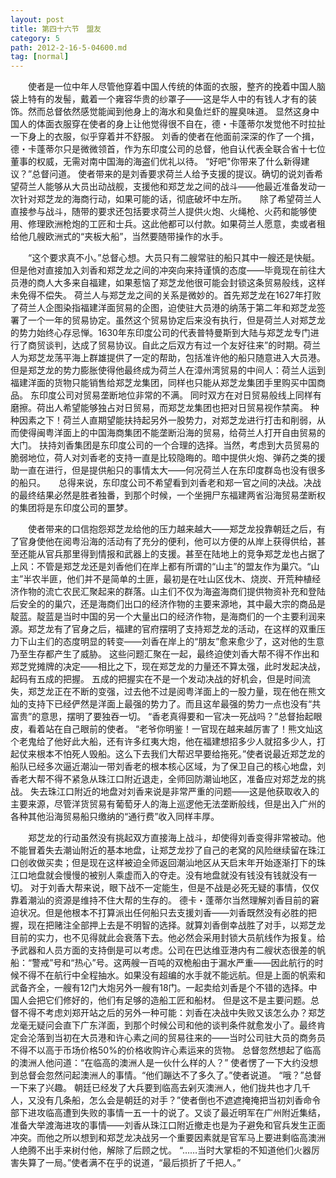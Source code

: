 ```yaml
---
layout: post
title: 第四十六节　盟友
category: 5
path: 2012-2-16-5-04600.md
tag: [normal]
---
```


　　使者是一位中年人尽管他穿着中国人传统的体面的衣服，整齐的挽着中国人脑袋上特有的发髻，戴着一个雍容华贵的纱罩子――这是华人中的有钱人才有的装饰。然而总督依然感觉能闻到他身上的海水和臭鱼烂虾的腥臭味道。 显然这身中国人的体面衣服穿在使者的身上让他觉得很不自在，德・卡蓬蒂尔发觉他不时拉扯一下身上的衣服，似乎穿着并不舒服。 刘香的使者在他面前深深的作了一个揖，德・卡蓬蒂尔只是微微领首，作为东印度公司的总督，他自认代表全联合省十七位董事的权威，无需对南中国海的海盗们优礼以待。 “好吧"你带来了什么新得建议？”总督问道。 使者带来的是刘香要求荷兰人给予支援的提议。确切的说刘香希望荷兰人能够从大员出动战舰，支援他和郑芝龙之间的战斗――他最近准备发动一次针对郑芝龙的海商行动，如果可能的话，彻底破坏中左所。　　除了希望荷兰人直接参与战斗，随带的要求还包括要求荷兰人提供火炮、火绳枪、火药和能够使用、修理欧洲枪炮的工匠和士兵。这此他都可以付款。如果荷兰人愿意，卖或者租给他几艘欧洲式的“夹板大船”，当然要随带操作的水手。

　　“这个要求真不小。”总督心想。大员只有二艘常驻的船只其中一艘还是快艇。但是他对直接加入刘香和郑芝龙之间的冲突向来持谨慎的态度――毕竟现在前往大员港的商人大多来自福建，如果惹恼了郑芝龙他很可能会封锁这条贸易般线，这样未免得不偿失。 荷兰人与郑芝龙之间的关系是微妙的。首先郑芝龙在1627年打败了荷兰人企图染指福建洋面贸易的企图，迫使驻大员港的纳荡于第二年和郑芝龙签署了一个一年的贸易协定。虽然这个贸易协定后来没有执行，但是荷兰人对郑芝龙的势力始终心存忌惮。1630年东印度公司的代表普特曼斯到大陆与郑芝龙专门进行了商贸谈判，达成了贸易协议。自此之后双方有过一个友好往来”的时期。荷兰人为郑芝龙荡平海上群雄提供了一定的帮助，包括准许他的船只随意进入大员港。 但是郑芝龙的势力膨胀使得他最终成为荷兰人在漳州湾贸易的中间人：荷兰人运到福建洋面的货物只能销售给郑芝龙集团，同样也只能从郑芝龙集团手里购买中国商品。 东印度公司对贸易垄断地位非常的不满。 同时双方在对日贸易般线上同样有磨擦。荷出人希望能够独占对日贸易，而郑芝龙集团也把对日贸易视作禁脔。 种种因素之下！荷兰人直期望能扶持起另外一股势力，对郑芝龙进行打击和削弱，从而使得闽粤洋面上的中国海商集团不能垄断沿海的贸易，给荷兰人打开自由贸易的大门。 扶持刘香集团是东印度公司的一个合理的选择。当然，考虑到大员贸易的脆弱地位，荷人对刘香老的支持一直是比较隐晦的。暗中提供火炮、弹药之类的援助一直在进行，但是提供船只的事情太大――何况荷兰人在东印度群岛也没有很多的船只。　　总得来说，东印度公司不希望看到刘香老和郑一官之间的决战。决战的最终结果必然是胜者独番，到那个时候，一个坐拥尸东福建两省沿海贸易垄断权的集团将是东印度公司的噩梦。

　　使者带来的口信抱怨郑芝龙给他的压力越来越大――郑芝龙投靠朝廷之后，有了官身使他在阅粤沿海的活动有了充分的便利，他可以方便的从岸上获得供给，甚至还能从官兵那里得到情报和武器上的支援。甚至在陆地上的竞争郑芝龙也占据了上风：不管是郑芝龙还是刘香他们在岸上都有所谓的“山主”的盟友作为巢穴。“山主”半农半匪，他们并不是简单的土匪，最初是在吐山区伐木、烧炭、开荒种植经济作物的流亡农民汇聚起来的群落。山主们不仅为海盗海商们提供物资补充和登陆后安全的的巢穴，还是海商们出口的经济作物的主要来源地，其中最大宗的商品是靛蓝。靛蓝是当时中国的另一个大量出口的经济作物，是海商们的一个主要利润来源。郑芝龙有了官身之后，福建的官府摆明了支持郑芝龙的活动，在这样的双重压力下山主们的态度明显的转变――刘香在岸上的“朋友”愈来愈少了，这对他的生意乃至生存都产生了威胁。 这些问题汇聚在一起，最终迫使刘香大帮不得不作出和郑芝党摊牌的决定――相比之下，现在郑芝龙的力量还不算太强，此时发起决战，起码有五成的把握。 五成的把握实在不是一个发动决战的好机会，但是时间流失，郑芝龙正在不断的变强，过去他不过是阅粤洋面上的一股力量，现在他在熊文灿的支持下已经俨然是洋面上最强的势力了。而且这牟最强的势力一点也没有“共富贵”的意思，摆明了要独吞一切。 “香老真得要和一官决一死战吗？”总督抬起眼皮，看着站在自己眼前的使者。 “老爷你明鉴！一官现在越来越厉害了！熊文灿这个老鬼给了他好此大船，还有许多红夷大炮，他在福建想招多少人就招多少人，打起仗来根本不怕死人毁船。这么下去我们大帮迟早要给拖死。”使者说最近郑芝龙的船队已经多次逼近潮汕一带刘香老的根本核心区域，为了保卫自己的核心地盘，刘香老大帮不得不紧急从珠江口附近退走，全师回防潮讪地区，准备应对郑芝龙的挑战。 失去珠江口附近的地盘对刘香来说是非常严重的问题――这是他获取收入的主要来源，尽管洋货贸易有葡萄牙人的海上巡逻他无法垄断般线，但是出入广州的各种其他沿海贸易船只缴纳的“通行费”收入同样丰厚。

　　郑芝龙的行动虽然没有挑起双方直接海上战斗，却使得刘香变得非常被动。他不能冒着失去潮讪附近的基本地盘，让郑芝龙抄了自己的老窝的风险继续留在珠江口创收做买卖；但是现在这样被迫全师返回潮汕地区从天启末年开始逐渐打下的珠江口地盘就会慢慢的被别人乘虚而入的夺走。没有地盘就没有钱没有钱就没有一切。 对于刘香大帮来说，眼下战不一定能生，但是不战是必死无疑的事情，仅仅靠着潮汕的资源是维持不住大帮的生存的。 德卡・蓬蒂尔当然理解刘香目前的窘迫状况。但是他根本不打算派出任何船只去支援刘香――刘香既然没有必胜的把握，现在把赌注全部押上去是不明智的选择。就算刘香倒幸战胜了对手，以郑芝龙目前的实力，也不见得就此会衰落下去。他必然会采用封锁大员航线作为报复。给予武器和人员方面的支持倒是可以考虑。公司在巴达维亚港内有二艘状态很差的帆船：“警戒”号和“热心”号。这两艘一百吨的双桅船由于漏水严重――因此航行的时候不得不在航行中全程抽水。如果没有超编的水手就不能远航。但是上面的帆索和武备齐全，一艘有12门大炮另外一艘有18门。一起卖给刘香是个不错的选择。中国人会把它们修好的，他们有足够的造船工匠和船材。 但是这不是主要问题。总督不得不考虑刘郑开站之后的另外一种可能：刘香在决战中失败又该怎么办？郑芝龙毫无疑问会直下广东洋面，到那个时候公司和他的谈判条件就愈发小了。最终肯定会沦落到当初在大员港和许心素之间的贸易往来的――当时公司驻大员的商务员不得不以高于币场价格50%的价格收购许心素运来的货物。 总督忽然想起了临高的澳洲人他问道：“在临高的澳洲人是一伙什么样的人？” 使者愣了一下大约没想到总督会忽然问起澳洲人的事情。“他们蹦达不了多久了。”使者说道。 “哦？”总督一下来了兴趣。 朝廷已经发了大兵要到临高去剁灭澳洲人，他们拢共也才几千人，又没有几条船，怎么会是朝廷的对手？”使者倒也不遮遮掩掩把当初刘香命令部下进攻临高遭到失败的事情一五一十的说了。又谈了最近明军在广州附近集结，准备大举渡海进攻的事情――刘香从珠江口附近撤走也是为子避免和官兵发生正面冲突。而他之所以想到和郑芝龙决战另一个重要因素就是官军马上要进剩临高澳洲人绝腾不出手来树付他，解除了后顾之忧。 “……当时大掌柜的不知道他们火器厉害失算了一局。”使者满不在乎的说道，“最后损折了千把人。”